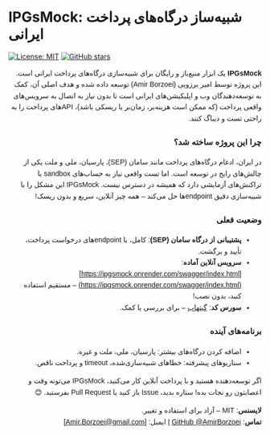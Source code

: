 # IPGsMock: شبیه‌ساز درگاه‌های پرداخت ایرانی

[![License: MIT](https://img.shields.io/badge/License-MIT-yellow.svg)](https://opensource.org/licenses/MIT)
[![GitHub stars](https://img.shields.io/github/stars/AmirBorzoei/IPGsMock.svg?style=social&label=Star&maxAge=2592000)](https://github.com/AmirBorzoei/IPGsMock/stargazers/)

<div dir="rtl" style="text-align: right; line-height: 1.6; font-family: 'Tahoma', sans-serif;">

**IPGsMock** یک ابزار منبع‌باز و رایگان برای شبیه‌سازی درگاه‌های پرداخت ایرانی است. این پروژه توسط امیر برزویی (Amir Borzoei) توسعه داده شده و هدف اصلی آن، کمک به توسعه‌دهندگان وب و اپلیکیشن‌های ایرانی است تا بدون نیاز به اتصال به سرویس‌های واقعی پرداخت (که ممکن است هزینه‌بر، زمان‌بر یا ریسکی باشد)، APIهای پرداخت را به راحتی تست و دیباگ کنند.

### چرا این پروژه ساخته شد؟
در ایران، ادغام درگاه‌های پرداخت مانند سامان (SEP)، پارسیان، ملی و ملت یکی از چالش‌های رایج در توسعه است. اما تست واقعی نیاز به حساب‌های sandbox یا تراکنش‌های آزمایشی دارد که همیشه در دسترس نیست. IPGsMock این مشکل را با شبیه‌سازی دقیق endpointها حل می‌کند – همه چیز آنلاین، سریع و بدون ریسک!

### وضعیت فعلی
- **پشتیبانی از درگاه سامان (SEP)**: کامل، با endpointهای درخواست پرداخت، تأیید و برگشت.
- **سرویس آنلاین آماده**: [https://ipgsmock.onrender.com/swagger/index.html](https://ipgsmock.onrender.com/swagger/index.html) – مستقیم استفاده کنید، بدون نصب!
- **سورس کد**: [گیتهاب](https://github.com/AmirBorzoei/IPGsMock) – برای بررسی یا کمک.

### برنامه‌های آینده
- اضافه کردن درگاه‌های بیشتر: پارسیان، ملی، ملت و غیره.
- سناریوهای پیشرفته: خطاهای شبیه‌سازی‌شده، timeout و پرداخت ناقص.

اگر توسعه‌دهنده هستید و با پرداخت آنلاین کار می‌کنید، IPGsMock می‌تونه وقت و اعصابتون رو نجات بده! ستاره بدید، Issue باز کنید یا Pull Request بفرستید. 😊

**لایسنس**: MIT – آزاد برای استفاده و تغییر.  
**تماس**: [GitHub @AmirBorzoei](https://github.com/AmirBorzoei) | ایمیل: [Amir.Borzoei@gmail.com]

</div>
